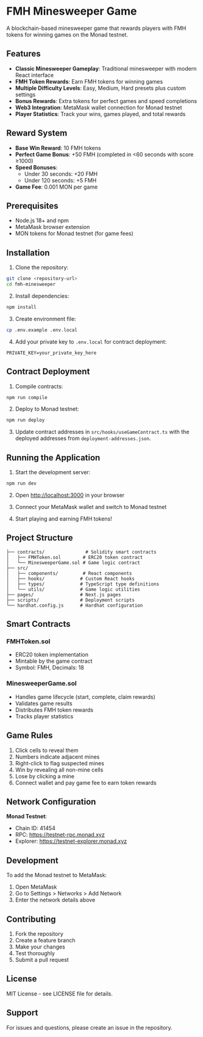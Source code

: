 # FMH Minesweeper Game

A blockchain-based minesweeper game that rewards players with FMH tokens for winning games on the Monad testnet.

## Features

- **Classic Minesweeper Gameplay**: Traditional minesweeper with modern React interface
- **FMH Token Rewards**: Earn FMH tokens for winning games
- **Multiple Difficulty Levels**: Easy, Medium, Hard presets plus custom settings
- **Bonus Rewards**: Extra tokens for perfect games and speed completions
- **Web3 Integration**: MetaMask wallet connection for Monad testnet
- **Player Statistics**: Track your wins, games played, and total rewards

## Reward System

- **Base Win Reward**: 10 FMH tokens
- **Perfect Game Bonus**: +50 FMH (completed in <60 seconds with score ≥1000)
- **Speed Bonuses**:
  - Under 30 seconds: +20 FMH
  - Under 120 seconds: +5 FMH
- **Game Fee**: 0.001 MON per game

## Prerequisites

- Node.js 18+ and npm
- MetaMask browser extension
- MON tokens for Monad testnet (for game fees)

## Installation

1. Clone the repository:
```bash
git clone <repository-url>
cd fmh-minesweeper
```

2. Install dependencies:
```bash
npm install
```

3. Create environment file:
```bash
cp .env.example .env.local
```

4. Add your private key to `.env.local` for contract deployment:
```
PRIVATE_KEY=your_private_key_here
```

## Contract Deployment

1. Compile contracts:
```bash
npm run compile
```

2. Deploy to Monad testnet:
```bash
npm run deploy
```

3. Update contract addresses in `src/hooks/useGameContract.ts` with the deployed addresses from `deployment-addresses.json`.

## Running the Application

1. Start the development server:
```bash
npm run dev
```

2. Open [http://localhost:3000](http://localhost:3000) in your browser

3. Connect your MetaMask wallet and switch to Monad testnet

4. Start playing and earning FMH tokens!

## Project Structure

```
├── contracts/               # Solidity smart contracts
│   ├── FMHToken.sol        # ERC20 token contract
│   └── MinesweeperGame.sol # Game logic contract
├── src/
│   ├── components/         # React components
│   ├── hooks/             # Custom React hooks
│   ├── types/             # TypeScript type definitions
│   └── utils/             # Game logic utilities
├── pages/                 # Next.js pages
├── scripts/               # Deployment scripts
└── hardhat.config.js      # Hardhat configuration
```

## Smart Contracts

### FMHToken.sol
- ERC20 token implementation
- Mintable by the game contract
- Symbol: FMH, Decimals: 18

### MinesweeperGame.sol
- Handles game lifecycle (start, complete, claim rewards)
- Validates game results
- Distributes FMH token rewards
- Tracks player statistics

## Game Rules

1. Click cells to reveal them
2. Numbers indicate adjacent mines
3. Right-click to flag suspected mines
4. Win by revealing all non-mine cells
5. Lose by clicking a mine
6. Connect wallet and pay game fee to earn token rewards

## Network Configuration

**Monad Testnet**:
- Chain ID: 41454
- RPC: https://testnet-rpc.monad.xyz
- Explorer: https://testnet-explorer.monad.xyz

## Development

To add the Monad testnet to MetaMask:
1. Open MetaMask
2. Go to Settings > Networks > Add Network
3. Enter the network details above

## Contributing

1. Fork the repository
2. Create a feature branch
3. Make your changes
4. Test thoroughly
5. Submit a pull request

## License

MIT License - see LICENSE file for details.

## Support

For issues and questions, please create an issue in the repository.